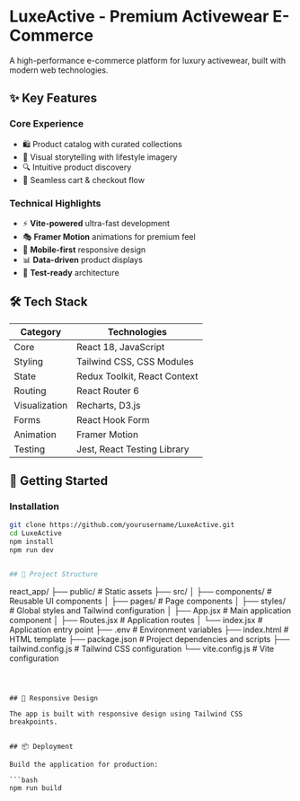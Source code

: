 # LuxeActive - Premium Activewear E-Commerce

A high-performance e-commerce platform for luxury activewear, built with modern web technologies.

## ✨ Key Features

### Core Experience
- 🛍️ Product catalog with curated collections
- 🎨 Visual storytelling with lifestyle imagery
- 🔍 Intuitive product discovery
- 🛒 Seamless cart & checkout flow

### Technical Highlights
- ⚡ **Vite-powered** ultra-fast development
- 🎭 **Framer Motion** animations for premium feel
- 📱 **Mobile-first** responsive design
- 📊 **Data-driven** product displays
- 🧪 **Test-ready** architecture

## 🛠 Tech Stack

| Category        | Technologies                          |
|-----------------|---------------------------------------|
| Core            | React 18, JavaScript                  |
| Styling         | Tailwind CSS, CSS Modules             |
| State           | Redux Toolkit, React Context          |
| Routing         | React Router 6                        |
| Visualization   | Recharts, D3.js                       |
| Forms           | React Hook Form                       |
| Animation       | Framer Motion                         |
| Testing         | Jest, React Testing Library           |

## 🚀 Getting Started


### Installation
```bash
git clone https://github.com/yourusername/LuxeActive.git
cd LuxeActive
npm install
npm run dev


## 📁 Project Structure

```
react_app/
├── public/             # Static assets
├── src/
│   ├── components/     # Reusable UI components
│   ├── pages/          # Page components
│   ├── styles/         # Global styles and Tailwind configuration
│   ├── App.jsx         # Main application component
│   ├── Routes.jsx      # Application routes
│   └── index.jsx       # Application entry point
├── .env                # Environment variables
├── index.html          # HTML template
├── package.json        # Project dependencies and scripts
├── tailwind.config.js  # Tailwind CSS configuration
└── vite.config.js      # Vite configuration
```



## 📱 Responsive Design

The app is built with responsive design using Tailwind CSS breakpoints.


## 📦 Deployment

Build the application for production:

```bash
npm run build
```


